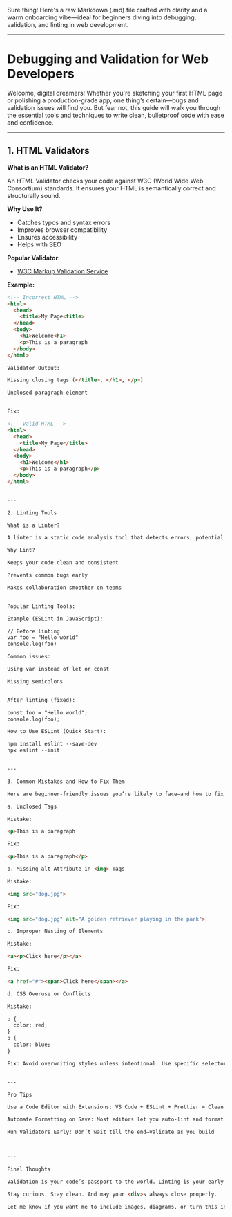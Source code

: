 Sure thing! Here's a raw Markdown (.md) file crafted with clarity and a warm onboarding vibe—ideal for beginners diving into debugging, validation, and linting in web development.


---

# Debugging and Validation for Web Developers

Welcome, digital dreamers! Whether you're sketching your first HTML page or polishing a production-grade app, one thing’s certain—bugs and validation issues will find you. But fear not, this guide will walk you through the essential tools and techniques to write clean, bulletproof code with ease and confidence.

---

## 1. HTML Validators

**What is an HTML Validator?**

An HTML Validator checks your code against W3C (World Wide Web Consortium) standards. It ensures your HTML is semantically correct and structurally sound.

**Why Use It?**

- Catches typos and syntax errors
- Improves browser compatibility
- Ensures accessibility
- Helps with SEO

**Popular Validator:**

- [W3C Markup Validation Service](https://validator.w3.org/)

**Example:**

```html
<!-- Incorrect HTML -->
<html>
  <head>
    <title>My Page<title>
  </head>
  <body>
    <h1>Welcome<h1>
    <p>This is a paragraph
  </body>
</html>

Validator Output:

Missing closing tags (</title>, </h1>, </p>)

Unclosed paragraph element


Fix:

<!-- Valid HTML -->
<html>
  <head>
    <title>My Page</title>
  </head>
  <body>
    <h1>Welcome</h1>
    <p>This is a paragraph</p>
  </body>
</html>


---

2. Linting Tools

What is a Linter?

A linter is a static code analysis tool that detects errors, potential bugs, and coding style violations before you even run your code.

Why Lint?

Keeps your code clean and consistent

Prevents common bugs early

Makes collaboration smoother on teams


Popular Linting Tools:

Example (ESLint in JavaScript):

// Before linting
var foo = "Hello world"
console.log(foo)

Common issues:

Using var instead of let or const

Missing semicolons


After linting (fixed):

const foo = "Hello world";
console.log(foo);

How to Use ESLint (Quick Start):

npm install eslint --save-dev
npx eslint --init


---

3. Common Mistakes and How to Fix Them

Here are beginner-friendly issues you’re likely to face—and how to fix them like a pro:

a. Unclosed Tags

Mistake:

<p>This is a paragraph

Fix:

<p>This is a paragraph</p>

b. Missing alt Attribute in <img> Tags

Mistake:

<img src="dog.jpg">

Fix:

<img src="dog.jpg" alt="A golden retriever playing in the park">

c. Improper Nesting of Elements

Mistake:

<a><p>Click here</p></a>

Fix:

<a href="#"><span>Click here</span></a>

d. CSS Overuse or Conflicts

Mistake:

p {
  color: red;
}
p {
  color: blue;
}

Fix: Avoid overwriting styles unless intentional. Use specific selectors and consistent naming with BEM or other methodologies.


---

Pro Tips

Use a Code Editor with Extensions: VS Code + ESLint + Prettier = Clean code heaven

Automate Formatting on Save: Most editors let you auto-lint and format when saving

Run Validators Early: Don’t wait till the end—validate as you build



---

Final Thoughts

Validation is your code’s passport to the world. Linting is your early warning system. And debugging? That’s your rite of passage. Embrace these tools, and you’ll evolve from beginner to bug-squashing wizard in no time.

Stay curious. Stay clean. And may your <div>s always close properly.

Let me know if you want me to include images, diagrams, or turn this into a PDF or documentation website format!

